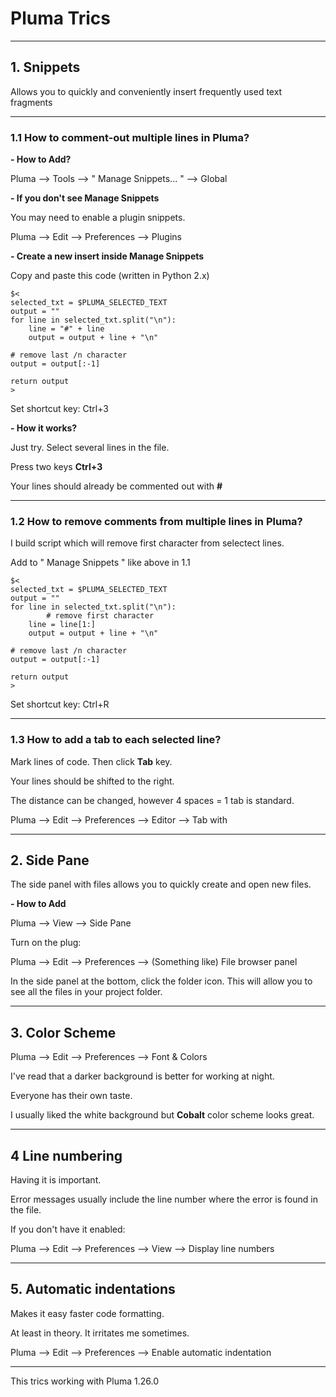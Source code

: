 

# Pluma Trics

----

## 1. Snippets

Allows you to quickly and conveniently insert frequently used text fragments

----

### 1.1 How to comment-out multiple lines in Pluma?

**- How to Add?**



Pluma --> Tools --> " Manage Snippets... " --> Global



**- If you don't see Manage Snippets** 

You may need to enable a plugin snippets.

Pluma --> Edit --> Preferences --> Plugins



**- Create a new insert inside Manage Snippets**

Copy and paste this code (written in Python 2.x)


```
$<
selected_txt = $PLUMA_SELECTED_TEXT
output = "" 
for line in selected_txt.split("\n"):
    line = "#" + line
    output = output + line + "\n"
    
# remove last /n character
output = output[:-1]

return output
>

```

Set shortcut key:    Ctrl+3


**- How it works?**

Just try. Select several lines in the file.

Press two keys **Ctrl+3**

Your lines should already be commented out with **#**

----

### 1.2 How to remove comments from multiple lines in Pluma?

I build script which will remove first character from selectect lines.

Add to " Manage Snippets " like above in 1.1

```
$<
selected_txt = $PLUMA_SELECTED_TEXT
output = "" 
for line in selected_txt.split("\n"):
		# remove first character
    line = line[1:]
    output = output + line + "\n" 
    
# remove last /n character
output = output[:-1]

return output
>
```

Set shortcut key:    Ctrl+R

----


### 1.3 How to add a tab to each selected line?

Mark lines of code. Then click **Tab** key.

Your lines should be shifted to the right.

The distance can be changed, however 4 spaces = 1 tab is standard.

Pluma --> Edit --> Preferences --> Editor --> Tab with


----

## 2. Side Pane


The side panel with files allows you to quickly create and open new files.

**- How to Add**

Pluma --> View --> Side Pane

Turn on the plug:

Pluma --> Edit --> Preferences --> (Something like) File browser panel

In the side panel at the bottom, click the folder icon.
This will allow you to see all the files in your project folder.

----


## 3. Color Scheme


Pluma --> Edit --> Preferences --> Font & Colors

I've read that a darker background is better for working at night.

Everyone has their own taste. 

I usually liked the white background but **Cobalt** color scheme looks great.

----



## 4 Line numbering

Having it is important.

Error messages usually include the line number where the error is found in the file.

If you don't have it enabled:

Pluma --> Edit --> Preferences --> View --> Display line numbers

----



## 5. Automatic indentations

Makes it easy faster code formatting.

At least in theory. It irritates me sometimes.

Pluma --> Edit --> Preferences --> Enable automatic indentation

----

This trics working with Pluma 1.26.0